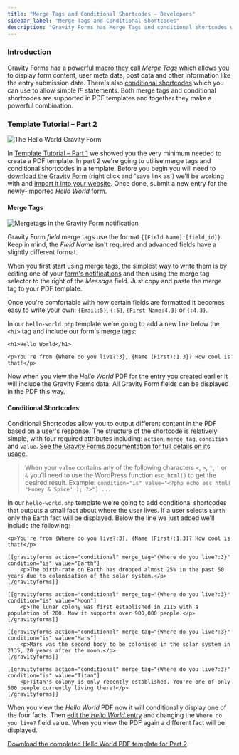 ```yaml
---
title: "Merge Tags and Conditional Shortcodes – Developers"
sidebar_label: "Merge Tags and Conditional Shortcodes"
description: "Gravity Forms has Merge Tags and conditional shortcodes which you can use to display form data and allow simple IF statements in PDF templates."
---
```


### Introduction 

Gravity Forms has a [powerful macro they call *Merge Tags*](https://www.gravityhelp.com/documentation/article/merge-tags/) which allows you to display form content, user meta data, post data and other information like the entry submission date. There's also [conditional shortcodes](https://www.gravityhelp.com/documentation/article/shortcodes/#conditional-shortcode) which you can use to allow simple *IF* statements. Both merge tags and conditional shortcodes are supported in PDF templates and together they make a powerful combination. 

### Template Tutorial – Part 2 

![The Hello World Gravity Form](https://resources.gravitypdf.com/uploads/2015/11/hello-world-form.png)

In [Template Tutorial – Part 1](developer-first-custom-pdf.md#template-tutorial) we showed you the very minimum needed to create a PDF template. In part 2 we're going to utilise merge tags and conditional shortcodes in a template. Before you begin you will need to [download the Gravity Form](https://resources.gravitypdf.com/uploads/2015/11/hello-world-gravity-form.json) (right click and 'save link as') we'll be working with and [import it into your website](https://www.gravityhelp.com/documentation/article/importing-a-form-into-gravity-forms/). Once done, submit a new entry for the newly-imported *Hello World* form.

#### Merge Tags 

![Mergetags in the Gravity Form notification](https://resources.gravitypdf.com/uploads/2015/11/merge-tags.png)

Gravity Form *field* merge tags use the format `{[Field Name]:[field_id]}`. Keep in mind, the *Field Name* isn't required and advanced fields have a slightly different format. 

When you first start using merge tags, the simplest way to write them is by editing one of your [form's notifications](https://www.gravityhelp.com/documentation/article/configuring-notifications-in-gravity-forms/) and then using the merge tag selector to the right of the *Message* field. Just copy and paste the merge tag to your PDF template. 

Once you're comfortable with how certain fields are formatted it becomes easy to write your own: `{Email:5}`, `{:5}`, `{First Name:4.3}` or `{:4.3}`.

In our `hello-world.php` template we're going to add a new line below the `<h1>` tag and include our form's merge tags:

```{.language-html}
<h1>Hello World</h1>

<p>You're from {Where do you live?:3}, {Name (First):1.3}? How cool is that!</p>
```

Now when you view the *Hello World* PDF for the entry you created earlier it will include the Gravity Forms data. All Gravity Form fields can be displayed in the PDF this way. 

#### Conditional Shortcodes 

Conditional Shortcodes allow you to output different content in the PDF based on a user's response. The structure of the shortcode is relatively simple, with four required attributes including: `action`, `merge_tag`, `condition` and `value`. [See the Gravity Forms documentation for full details on its usage](https://www.gravityhelp.com/documentation/article/shortcodes/#conditional-shortcode).

> When your `value` contains any of the following characters `<`, `>`, `"`, `'` or `&` you'll need to use the WordPress function `esc_html()` to get the desired result.
Example: `condition="is" value="<?php echo esc_html( 'Honey & Spice' ); ?>"] ...`

In our `hello-world.php` template we're going to add conditional shortcodes that outputs a small fact about where the user lives. If a user selects `Earth` only the Earth fact will be displayed. Below the line we just added we'll include the following:

```{.language-html}
<p>You're from {Where do you live?:3}, {Name (First):1.3}? How cool is that!</p>

[[gravityforms action="conditional" merge_tag="{Where do you live?:3}" condition="is" value="Earth"]
	<p>The birth-rate on Earth has dropped almost 25% in the past 50 years due to colonisation of the solar system.</p>
[/gravityforms]]

[[gravityforms action="conditional" merge_tag="{Where do you live?:3}" condition="is" value="Moon"]
	<p>The lunar colony was first established in 2115 with a population of 200. Now it supports over 900,000 people.</p>
[/gravityforms]]

[[gravityforms action="conditional" merge_tag="{Where do you live?:3}" condition="is" value="Mars"]
	<p>Mars was the second body to be colonised in the solar system in 2135, 20 years after the moon.</p>
[/gravityforms]]

[[gravityforms action="conditional" merge_tag="{Where do you live?:3}" condition="is" value="Titan"]
	<p>Titan's colony is only recently established. You're one of only 500 people currently living there!</p>
[/gravityforms]]

```

When you view the *Hello World* PDF now it will conditionally display one of the four facts. Then [edit the *Hello World* entry](https://www.gravityhelp.com/documentation/article/entry-detail/) and changing the `Where do you live?` field value. When you view the PDF again a different fact will be displayed.

[Download the completed Hello World PDF template for Part 2](https://gist.github.com/jakejackson1/6c0a5268fa23ba51a285).